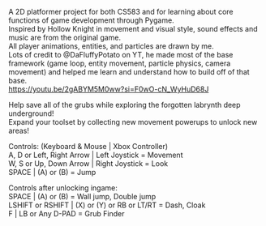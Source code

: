 A 2D platformer project for both CS583 and for learning about core functions of game development through Pygame.   
Inspired by Hollow Knight in movement and visual style, sound effects and music are from the original game.     
All player animations, entities, and particles are drawn by me.      
Lots of credit to @DaFluffyPotato on YT, he made most of the base framework (game loop, entity movement, particle physics, camera movement) and helped me learn and understand how to build off of that base.    
https://youtu.be/2gABYM5M0ww?si=F0wO-cN_WyHuD68J    
     
Help save all of the grubs while exploring the forgotten labrynth deep underground!    
Expand your toolset by collecting new movement powerups to unlock new areas!    
     
Controls: (Keyboard & Mouse | Xbox Controller)    
A, D or Left, Right Arrow | Left Joystick  =  Movement    
W, S or Up, Down Arrow | Right Joystick  =  Look    
SPACE | (A) or (B)  =  Jump      
     
Controls after unlocking ingame:      
SPACE | (A) or (B) = Wall jump, Double jump    
LSHIFT or RSHIFT  | (X) or (Y) or RB or LT/RT =  Dash, Cloak      
F | LB or Any D-PAD = Grub Finder     

